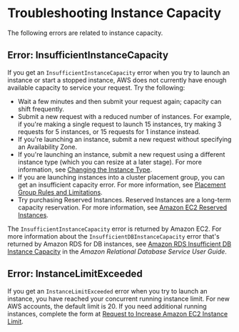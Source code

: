 # Troubleshooting Instance Capacity<a name="instance-capacity"></a>

The following errors are related to instance capacity\.

## Error: InsufficientInstanceCapacity<a name="instance-capacity-insufficient"></a>

If you get an `InsufficientInstanceCapacity` error when you try to launch an instance or start a stopped instance, AWS does not currently have enough available capacity to service your request\. Try the following:
+ Wait a few minutes and then submit your request again; capacity can shift frequently\.
+ Submit a new request with a reduced number of instances\. For example, if you're making a single request to launch 15 instances, try making 3 requests for 5 instances, or 15 requests for 1 instance instead\.
+ If you're launching an instance, submit a new request without specifying an Availability Zone\.
+ If you're launching an instance, submit a new request using a different instance type \(which you can resize at a later stage\)\. For more information, see [Changing the Instance Type](ec2-instance-resize.md)\.
+ If you are launching instances into a cluster placement group, you can get an insufficient capacity error\. For more information, see [Placement Group Rules and Limitations](placement-groups.md#concepts-placement-groups)\.
+ Try purchasing Reserved Instances\. Reserved Instances are a long\-term capacity reservation\. For more information, see [Amazon EC2 Reserved Instances](https://aws.amazon.com/ec2/purchasing-options/reserved-instances/)\.

The `InsufficientInstanceCapacity` error is returned by Amazon EC2\. For more information about the `InsufficientDBInstanceCapacity` error that's returned by Amazon RDS for DB instances, see [Amazon RDS Insufficient DB Instance Capacity](http://docs.aws.amazon.com/AmazonRDS/latest/UserGuide/CHAP_Troubleshooting.html#CHAP_Troubleshooting.Capacity) in the *Amazon Relational Database Service User Guide*\.

## Error: InstanceLimitExceeded<a name="instance-capacity-exceeded"></a>

If you get an `InstanceLimitExceeded` error when you try to launch an instance, you have reached your concurrent running instance limit\. For new AWS accounts, the default limit is 20\. If you need additional running instances, complete the form at [Request to Increase Amazon EC2 Instance Limit](https://console.aws.amazon.com/support/home#/case/create?issueType=service-limit-increase&limitType=service-code-ec2-instances)\.